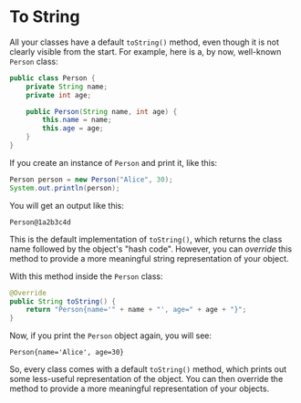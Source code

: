 # To String

All your classes have a default `toString()` method, even though it is not clearly visible from the start. For example, here is a, by now, well-known `Person` class:

```java
public class Person {
    private String name;
    private int age;

    public Person(String name, int age) {
        this.name = name;
        this.age = age;
    }
}
```

If you create an instance of `Person` and print it, like this:

```java
Person person = new Person("Alice", 30);
System.out.println(person);
```

You will get an output like this:

```
Person@1a2b3c4d
```

This is the default implementation of `toString()`, which returns the class name followed by the object's "hash code". However, you can _override_ this method to provide a more meaningful string representation of your object.

With this method inside the `Person` class:

```java
@Override
public String toString() {
    return "Person{name='" + name + "', age=" + age + "}";
}
```

Now, if you print the `Person` object again, you will see:

```
Person{name='Alice', age=30}
```

So, every class comes with a default `toString()` method, which prints out some less-useful representation of the object. You can then override the method to provide a more meaningful representation of your objects.